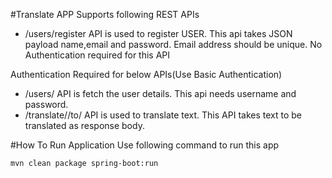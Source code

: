 #Translate APP
Supports following REST APIs 
- /users/register API is used to register USER. This api takes JSON payload name,email and password. Email address should be unique. No Authentication required for this API

Authentication Required for below APIs(Use Basic Authentication)
- /users/<emailaddress> API is fetch the user details. This api needs username and password.    
- /translate/<srcLang>/to/<destLang> API is used to translate text. This API takes text to be translated as response body.


#How To Run Application
Use following command to run this app
```
mvn clean package spring-boot:run
```
    
